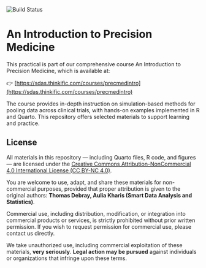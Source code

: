 ![Build Status](https://github.com/smartdata-analysis-and-statistics/precision-medicine-practicals/actions/workflows/render-quarto.yml/badge.svg)


# An Introduction to Precision Medicine

This practical is part of our comprehensive course An Introduction to Precision Medicine, which is available at:

👉 [https://sdas.thinkific.com/courses/precmedintro](https://sdas.thinkific.com/courses/precmedintro)

The course provides in-depth instruction on simulation-based methods for pooling data across clinical trials, with hands-on examples implemented in R and Quarto. This repository offers selected materials to support learning and practice.

## License

All materials in this repository — including Quarto files, R code, and figures — are licensed under the 
[Creative Commons Attribution-NonCommercial 4.0 International License (CC BY-NC 4.0)](https://creativecommons.org/licenses/by-nc/4.0/).

You are welcome to use, adapt, and share these materials for non-commercial purposes, provided that proper attribution is given to the original authors: **Thomas Debray, Aulia Kharis (Smart Data Analysis and Statistics)**.

Commercial use, including distribution, modification, or integration into commercial products or services, is strictly prohibited without prior written permission. If you wish to request permission for commercial use, please contact us directly.

We take unauthorized use, including commercial exploitation of these materials, **very seriously**. **Legal action may be pursued** against individuals or organizations that infringe upon these terms.
